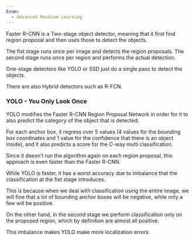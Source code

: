 ```yaml
---
Exam:
  - Advanced Machine Learning
---
```

Faster R-CNN is a Two-stage object detector, meaning that it first find region proposal and then uses those to detect the objects. 

The fist stage runs once per image and detects the region proposals. The second stage runs once per region and performs the actual detection.

One-stage detectors like YOLO or SSD just do a single pass to detect the objects.

There are also Hybrid detectors such as R-FCN.

### YOLO - You Only Look Once

YOLO modifies the Faster R-CNN Region Proposal Network in order for it to also predict the category of the object that is detected.

For each anchor box, it regress over $5$ values ($4$ values for the bounding box coordinates and $1$ value for the confidence that there is an object inside), and it also predicts a score for the $C$-way multi classification.

Since it doesn’t run the algorithm again on each region proposal, this approach is even faster than the Faster R-CNN.

While YOLO is faster, it has a worst accuracy due to imbalance that the classification at the fist stage introduces.

This is because when we deal with classification using the entire image, we will fine that a lot of bounding anchor boxes will be negative, while only a few will be positive.

On the other hand, in the second stage we perform classification only on the proposed region, which by definition are almost all positive. 

This imbalance makes YOLO make more localization errors.